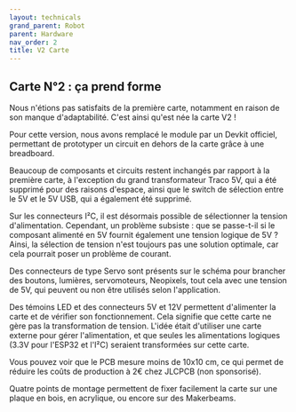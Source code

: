 ```yaml
---
layout: technicals
grand_parent: Robot
parent: Hardware
nav_order: 2
title: V2 Carte
---
```


## Carte N°2 : ça prend forme

Nous n'étions pas satisfaits de la première carte, notamment en raison de son manque d'adaptabilité. C'est ainsi qu'est née la carte V2 !

<kicanvas-embed controls="full">
    <kicanvas-source src="./V2_carte_files/MainBoardV2.kicad_sch"></kicanvas-source>
    <kicanvas-source src="./V2_carte_files/MainBoardV2.kicad_pcb"></kicanvas-source>
</kicanvas-embed>

Pour cette version, nous avons remplacé le module par un Devkit officiel, permettant de prototyper un circuit en dehors de la carte grâce à une breadboard.

Beaucoup de composants et circuits restent inchangés par rapport à la première carte, à l'exception du grand transformateur Traco 5V, qui a été supprimé pour des raisons d'espace, ainsi que le switch de sélection entre le 5V et le 5V USB, qui a également été supprimé.

Sur les connecteurs I²C, il est désormais possible de sélectionner la tension d'alimentation. Cependant, un problème subsiste : que se passe-t-il si le composant alimenté en 5V fournit également une tension logique de 5V ? Ainsi, la sélection de tension n'est toujours pas une solution optimale, car cela pourrait poser un problème de courant.

Des connecteurs de type Servo sont présents sur le schéma pour brancher des boutons, lumières, servomoteurs, Neopixels, tout cela avec une tension de 5V, qui peuvent ou non être utilisés selon l'application.

Des témoins LED et des connecteurs 5V et 12V permettent d'alimenter la carte et de vérifier son fonctionnement. Cela signifie que cette carte ne gère pas la transformation de tension. L'idée était d'utiliser une carte externe pour gérer l'alimentation, et que seules les alimentations logiques (3.3V pour l'ESP32 et l'I²C) seraient transformées sur cette carte.

Vous pouvez voir que le PCB mesure moins de 10x10 cm, ce qui permet de réduire les coûts de production à 2€ chez JLCPCB (non sponsorisé).

Quatre points de montage permettent de fixer facilement la carte sur une plaque en bois, en acrylique, ou encore sur des Makerbeams.
